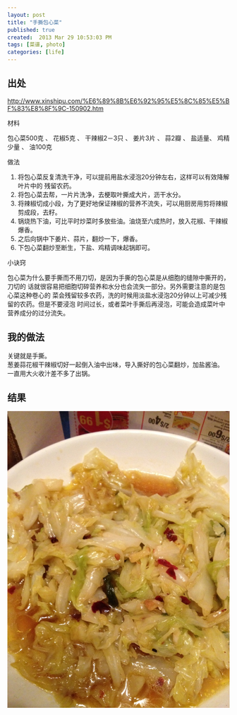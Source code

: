 ```yaml
---
layout: post
title: "手撕包心菜"
published: true
created:  2013 Mar 29 10:53:03 PM
tags: [菜谱, photo]
categories: [life]
---
```




## 出处
http://www.xinshipu.com/%E6%89%8B%E6%92%95%E5%8C%85%E5%BF%83%E8%8F%9C-150902.htm

材料

包心菜500克 、 花椒5克 、 干辣椒2－3只 、 姜片3片 、 蒜2瓣 、 盐适量、 鸡精少量 、 油100克 


做法

1. 将包心菜反复清洗干净，可以提前用盐水浸泡20分钟左右，这样可以有效降解叶片中的
残留农药。 
2. 将包心菜去帮，一片片洗净，去梗取叶撕成大片，沥干水分。 
3. 将辣椒切成小段，为了更好地保证辣椒的营养不流失，可以用厨房用剪将辣椒剪成段，去籽。 
4. 锅烧热下油，可比平时炒菜时多放些油。油烧至六成热时，放入花椒、干辣椒爆香。 
5. 之后向锅中下姜片、蒜片，翻炒一下，爆香。 
6. 下包心菜翻炒至断生，下盐、鸡精调味起锅即可。


小诀窍

包心菜为什么要手撕而不用刀切，是因为手撕的包心菜是从细胞的缝隙中撕开的，刀切的
话就很容易把细胞切碎营养和水分也会流失一部分。另外需要注意的是包心菜这种卷心的
菜会残留较多农药，洗的时候用淡盐水浸泡20分钟以上可减少残留的农药。但是不要浸泡
时间过长，或者菜叶手撕后再浸泡，可能会造成菜叶中营养成分的过分流失。

## 我的做法

关键就是手撕。  
葱姜蒜花椒干辣椒切好一起倒入油中出味，导入撕好的包心菜翻炒，加盐酱油。  
一直用大火收汁差不多了出锅。

## 结果

![baoxincai](/images/baoxincai-1024x768.JPG "baoxincai")
